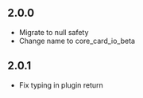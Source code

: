 ## 2.0.0

* Migrate to null safety
* Change name to core_card_io_beta

## 2.0.1

* Fix typing in plugin return
